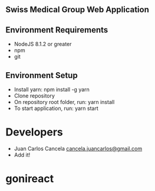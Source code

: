 ## Swiss Medical Group Web Application

## Environment Requirements

* NodeJS 8.1.2 or greater
* npm
* git

## Environment Setup

* Install yarn: npm install -g yarn
* Clone repository
* On repository root folder, run: yarn install
* To start application, run: yarn start


# Developers
* Juan Carlos Cancela <cancela.juancarlos@gmail.com>
* Add it!
# gonireact
